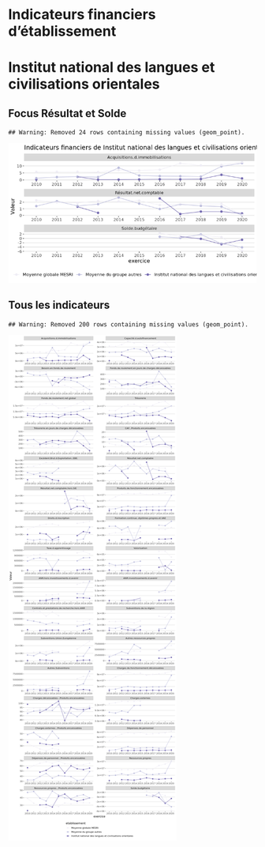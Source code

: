 Indicateurs financiers d’établissement
================

# Institut national des langues et civilisations orientales

## Focus Résultat et Solde

    ## Warning: Removed 24 rows containing missing values (geom_point).

![](institut_national_des_langues_et_civilisations_orientales_files/figure-gfm/etab.focus-1.png)<!-- -->

## Tous les indicateurs

    ## Warning: Removed 200 rows containing missing values (geom_point).

![](institut_national_des_langues_et_civilisations_orientales_files/figure-gfm/etab-1.png)<!-- -->

